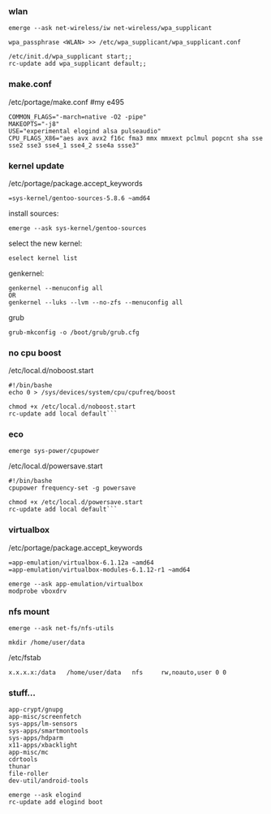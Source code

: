 

### wlan

```
emerge --ask net-wireless/iw net-wireless/wpa_supplicant
```
```
wpa_passphrase <WLAN> >> /etc/wpa_supplicant/wpa_supplicant.conf
```
```
/etc/init.d/wpa_supplicant start;;
rc-update add wpa_supplicant default;;
```


### make.conf
/etc/portage/make.conf #my e495
```
COMMON_FLAGS="-march=native -O2 -pipe"
MAKEOPTS="-j8"
USE="experimental elogind alsa pulseaudio"
CPU_FLAGS_X86="aes avx avx2 f16c fma3 mmx mmxext pclmul popcnt sha sse sse2 sse3 sse4_1 sse4_2 sse4a ssse3"

```


### kernel update

/etc/portage/package.accept_keywords
```    
=sys-kernel/gentoo-sources-5.8.6 ~amd64
```
install sources:
```
emerge --ask sys-kernel/gentoo-sources
```
select the new kernel:
```
eselect kernel list
```

genkernel:
```
genkernel --menuconfig all
OR
genkernel --luks --lvm --no-zfs --menuconfig all
```

grub
```
grub-mkconfig -o /boot/grub/grub.cfg
```

### no cpu boost

/etc/local.d/noboost.start

```
#!/bin/bashe
echo 0 > /sys/devices/system/cpu/cpufreq/boost
```
```
chmod +x /etc/local.d/noboost.start
rc-update add local default```
```
### eco 
```
emerge sys-power/cpupower
```
/etc/local.d/powersave.start

```
#!/bin/bashe
cpupower frequency-set -g powersave
```
```
chmod +x /etc/local.d/powersave.start
rc-update add local default```
```
### virtualbox
/etc/portage/package.accept_keywords
```
=app-emulation/virtualbox-6.1.12a ~amd64
=app-emulation/virtualbox-modules-6.1.12-r1 ~amd64
```
```
emerge --ask app-emulation/virtualbox
modprobe vboxdrv
```

### nfs mount
```
emerge --ask net-fs/nfs-utils
```
```
mkdir /home/user/data
```
/etc/fstab
```
x.x.x.x:/data   /home/user/data   nfs	  rw,noauto,user 0 0
```

### stuff...
```
app-crypt/gnupg
app-misc/screenfetch
sys-apps/lm-sensors
sys-apps/smartmontools
sys-apps/hdparm
x11-apps/xbacklight
app-misc/mc
cdrtools
thunar
file-roller
dev-util/android-tools

emerge --ask elogind
rc-update add elogind boot
```





